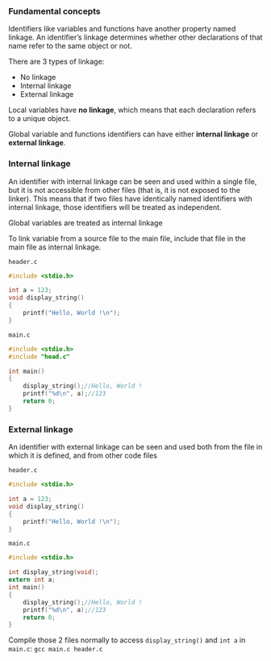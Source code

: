 ### Fundamental concepts

Identifiers like variables and functions have another property named linkage. An identifier’s linkage determines whether other declarations of that name refer to the same object or not.

There are 3 types of linkage:
* No linkage
* Internal linkage
* External linkage

Local variables have **no linkage**, which means that each declaration refers to a unique object. 

Global variable and functions identifiers can have either **internal linkage** or **external linkage**. 

### Internal linkage

An identifier with internal linkage can be seen and used within a single file, but it is not accessible from other files (that is, it is not exposed to the linker). This means that if two files have identically named identifiers with internal linkage, those identifiers will be treated as independent.

Global variables are treated as internal linkage

To link variable from a source file to the main file, include that file in the main file as internal linkage.

``header.c``

```c
#include <stdio.h>

int a = 123;
void display_string()
{
    printf("Hello, World !\n");
}
```

``main.c``

```c
#include <stdio.h>
#include "head.c"

int main()
{
    display_string();//Hello, World !
    printf("%d\n", a);//123
    return 0;
}
```
### External linkage

An identifier with external linkage can be seen and used both from the file in which it is defined, and from other code files

``header.c``

```c
#include <stdio.h>

int a = 123;
void display_string()
{
    printf("Hello, World !\n");
}
```
``main.c``
```c
#include <stdio.h>

int display_string(void);
extern int a;
int main()
{
    display_string();//Hello, World !
    printf("%d\n", a);//123
    return 0;
}
```
Compile those 2 files normally to access ``display_string()`` and ``int a`` in ``main.c``: ``gcc main.c header.c``
